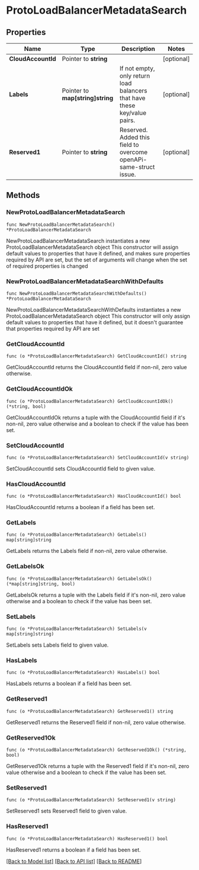 # ProtoLoadBalancerMetadataSearch

## Properties

Name | Type | Description | Notes
------------ | ------------- | ------------- | -------------
**CloudAccountId** | Pointer to **string** |  | [optional] 
**Labels** | Pointer to **map[string]string** | If not empty, only return load balancers that have these key/value pairs. | [optional] 
**Reserved1** | Pointer to **string** | Reserved. Added this field to overcome openAPi-same-struct issue. | [optional] 

## Methods

### NewProtoLoadBalancerMetadataSearch

`func NewProtoLoadBalancerMetadataSearch() *ProtoLoadBalancerMetadataSearch`

NewProtoLoadBalancerMetadataSearch instantiates a new ProtoLoadBalancerMetadataSearch object
This constructor will assign default values to properties that have it defined,
and makes sure properties required by API are set, but the set of arguments
will change when the set of required properties is changed

### NewProtoLoadBalancerMetadataSearchWithDefaults

`func NewProtoLoadBalancerMetadataSearchWithDefaults() *ProtoLoadBalancerMetadataSearch`

NewProtoLoadBalancerMetadataSearchWithDefaults instantiates a new ProtoLoadBalancerMetadataSearch object
This constructor will only assign default values to properties that have it defined,
but it doesn't guarantee that properties required by API are set

### GetCloudAccountId

`func (o *ProtoLoadBalancerMetadataSearch) GetCloudAccountId() string`

GetCloudAccountId returns the CloudAccountId field if non-nil, zero value otherwise.

### GetCloudAccountIdOk

`func (o *ProtoLoadBalancerMetadataSearch) GetCloudAccountIdOk() (*string, bool)`

GetCloudAccountIdOk returns a tuple with the CloudAccountId field if it's non-nil, zero value otherwise
and a boolean to check if the value has been set.

### SetCloudAccountId

`func (o *ProtoLoadBalancerMetadataSearch) SetCloudAccountId(v string)`

SetCloudAccountId sets CloudAccountId field to given value.

### HasCloudAccountId

`func (o *ProtoLoadBalancerMetadataSearch) HasCloudAccountId() bool`

HasCloudAccountId returns a boolean if a field has been set.

### GetLabels

`func (o *ProtoLoadBalancerMetadataSearch) GetLabels() map[string]string`

GetLabels returns the Labels field if non-nil, zero value otherwise.

### GetLabelsOk

`func (o *ProtoLoadBalancerMetadataSearch) GetLabelsOk() (*map[string]string, bool)`

GetLabelsOk returns a tuple with the Labels field if it's non-nil, zero value otherwise
and a boolean to check if the value has been set.

### SetLabels

`func (o *ProtoLoadBalancerMetadataSearch) SetLabels(v map[string]string)`

SetLabels sets Labels field to given value.

### HasLabels

`func (o *ProtoLoadBalancerMetadataSearch) HasLabels() bool`

HasLabels returns a boolean if a field has been set.

### GetReserved1

`func (o *ProtoLoadBalancerMetadataSearch) GetReserved1() string`

GetReserved1 returns the Reserved1 field if non-nil, zero value otherwise.

### GetReserved1Ok

`func (o *ProtoLoadBalancerMetadataSearch) GetReserved1Ok() (*string, bool)`

GetReserved1Ok returns a tuple with the Reserved1 field if it's non-nil, zero value otherwise
and a boolean to check if the value has been set.

### SetReserved1

`func (o *ProtoLoadBalancerMetadataSearch) SetReserved1(v string)`

SetReserved1 sets Reserved1 field to given value.

### HasReserved1

`func (o *ProtoLoadBalancerMetadataSearch) HasReserved1() bool`

HasReserved1 returns a boolean if a field has been set.


[[Back to Model list]](../README.md#documentation-for-models) [[Back to API list]](../README.md#documentation-for-api-endpoints) [[Back to README]](../README.md)



